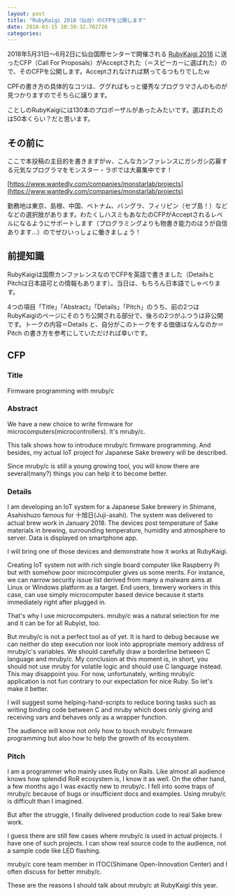 ```yaml
---
layout: post
title: "RubyKaigi 2018（仙台）のCFPを公開します"
date: 2018-03-15 10:39:32.702726
categories: 
---
```


2018年5月31日～6月2日に仙台国際センターで開催される [RubyKaigi 2018]( http://rubykaigi.org/2018) に送ったCFP（Call For Proposals）がAcceptされた（＝スピーカーに選ばれた）ので、そのCFPを公開します。Acceptされなければ黙ってるつもりでしたｗ

CPFの書き方の具体的なコツは、ググればもっと優秀なプログラマさんのものが見つかりますのでそちらに譲ります。

ことしのRubyKaigiには130本のプロポーザルがあったみたいです。選ばれたのは50本くらい？だと思います。

## その前に

ここで本投稿の主目的を書きますがｗ、こんなカンファレンスにガシガシ応募する元気なプログラマをモンスター・ラボでは大募集中です！

[https://www.wantedly.com/companies/monstarlab/projects](https://www.wantedly.com/companies/monstarlab/projects)

勤務地は東京、島根、中国、ベトナム、バングラ、フィリピン（セブ島！）などなどの選択肢があります。わたくしハスミもあなたのCFPがAcceptされるレベルになるようにサポートします（プログラミングよりも物書き能力のほうが自信あります...）のでぜひいっしょに働きましょう！

## 前提知識

RubyKaigiは国際カンファレンスなのでCFPを英語で書きました（DetailsとPitchは日本語可との情報もあります）。当日は、もちろん日本語でしゃべります。

4つの項目「Title」「Abstract」「Details」「Pitch」のうち、前の2つはRubyKaigiのページにそのうち公開される部分で、後ろの2つがふつうは非公開です。トークの内容＝Details と、自分がこのトークをする価値はなんなのか＝Pitch の書き方を参考にしていただければ幸いです。

## CFP

### Title

Firmware programming with mruby/c

### Abstract

We have a new choice to write firmware for microcomputers(microcontrollers). It's mruby/c.

This talk shows how to introduce mruby/c firmware programming. And besides, my actual IoT project for Japanese Sake brewery will be described.

Since mruby/c is still a young growing tool, you will know there are several(many?) things you can help it to become better.

### Details

I am developing an IoT system for a Japanese Sake brewery in Shimane, Asahishuzo famous for 十旭日(Juji-asahi). The system was delivered to actual brew work in January 2018. The devices post temperature of Sake materials in brewing, surrounding temperature, humidity and atmosphere to server. Data is displayed on smartphone app.

I will bring one of those devices and demonstrate how it works at RubyKaigi.

Creating IoT system not with rich single board computer like Raspberry Pi but with somehow poor microcomputer gives us some merits. For instance, we can narrow security issue list derived from many a malware aims at Linux or Windows platform as a target. End users, brewery workers in this case, can use simply microcomputer based device because it starts immediately right after plugged in.

That's why I use microcomputers. mruby/c was a natural selection for me and it can be for all Rubyist, too.

But mruby/c is not a perfect tool as of yet. It is hard to debug because we can neither do step execution nor look into appropriate memory address of mruby/c's variables. We should carefully draw a borderline between C language and mruby/c. My conclusion at this moment is, in short, you should not use mruby for volatile logic and should use C language instead. This may disappoint you. For now, unfortunately, writing mruby/c application is not fun contrary to our expectation for nice Ruby. So let's make it better.

I will suggest some helping-hand-scripts to reduce boring tasks such as writing binding code between C and mruby which does only giving and receiving vars and behaves only as a wrapper function.

The audience will know not only how to touch mruby/c firmware programming but also how to help the growth of its ecosystem.

### Pitch

I am a programmer who mainly uses Ruby on Rails. Like almost all audience knows how splendid RoR ecosystem is, I know it as well.
On the other hand, a few months ago I was exactly new to mruby/c. I fell into some traps of mruby/c because of bugs or insufficient docs and examples. Using mruby/c is difficult than I imagined.

But after the struggle, I finally delivered production code to real Sake brew work.

I guess there are still few cases where mruby/c is used in actual projects. I have one of such projects. I can show real source code to the audience, not a sample code like LED flashing.

mruby/c core team member in ITOC(Shimane Open-Innovation Center) and I often discuss for better mruby/c.

These are the reasons I should talk about mruby/c at RubyKaigi this year.
